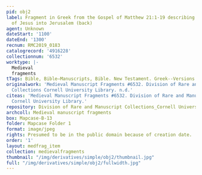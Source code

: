 ```yaml
---
pid: obj2
label: Fragment in Greek from the Gospel of Matthew 21:1-19 describing the entrance
  of Jesus into Jerusalem (back)
agent: Unknown
dateStart: '1100'
dateEnd: '1300'
recnum: RMC2019_0183
catalogrecord: '4916228'
collectionnum: '6532'
worktype: |-
  Medieval
  fragments
tTags: Bible, Bible—Manuscripts, Bible. New Testament. Greek--Versions
originalwork: 'Medieval Manuscript Fragments #6532. Division of Rare and Manuscript
  Collections Cornell University Library. n.d.'
citeas: 'Medieval Manuscript Fragments #6532. Division of Rare and Manuscript Collections
  Cornell University Library.'
repository: Division of Rare and Manuscript Collections_Cornell University Library
archcoll: Medieval manuscript fragments
box: Mapcase-B-13
folder: Mapcase Folder 1
format: image/jpeg
rights: Presumed to be in the public domain because of creation date.
order: '1'
layout: medfrag_item
collection: medievalfragments
thumbnail: "/img/derivatives/simple/obj2/thumbnail.jpg"
full: "/img/derivatives/simple/obj2/fullwidth.jpg"
---
```

